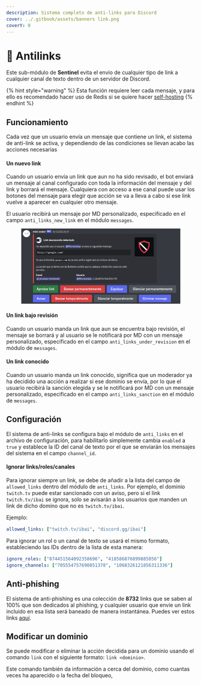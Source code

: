 ```yaml
---
description: Sistema completo de anti-links para Discord
cover: ../.gitbook/assets/banners link.png
coverY: 0
---
```


# 🔗 Antilinks

Este sub-módulo de **Sentinel** evita el envío de cualquier tipo de link a cualquier canal de texto dentro de un servidor de Discord.

{% hint style="warning" %}
Esta función requiere leer cada mensaje, y para ello es recomendado hacer uso de Redis si se quiere hacer [self-hosting](../introduccion/self-hosting.md)
{% endhint %}

## Funcionamiento

Cada vez que un usuario envía un mensaje que contiene un link, el sistema de anti-link se activa, y dependiendo de las condiciones se llevan acabo las acciones necesarias

#### Un nuevo link

Cuando un usuario envía un link que aun no ha sido revisado, el bot enviará un mensaje al canal configurado con toda la información del mensaje y del link y borrará el mensaje. Cualquiera con acceso a ese canal puede usar los botones del mensaje para elegir que acción se va a lleva a cabo si ese link vuelve a aparecer en cualquier otro mensaje.

El usuario recibirá un mensaje por MD personalizado, especificado en el campo `anti_links_new_link` en el módulo `messages`.

<figure><img src="../.gitbook/assets/image[1].png" alt=""><figcaption></figcaption></figure>

#### Un link bajo revisión

Cuando un usuario manda un link que aun se encuentra bajo revisión, el mensaje se borrará y al usuario se le notificará por MD con un mensaje personalizado, especificado en el campo `anti_links_under_revision` en el módulo de `messages`.

#### Un link conocido

Cuando un usuario manda un link conocido, significa que un moderador ya ha decidido una acción a realizar si ese dominio se envía, por lo que el usuario recibirá la sanción elegida y se le notificará por MD con un mensaje personalizado, especificado en el campo `anti_links_sanction` en el módulo de `messages`.

## Configuración

El sistema de anti-links se configura bajo el módulo de `anti_links` en el archivo de configuración, para habilitarlo simplemente cambia `enabled` a `true` y establece la ID del canal de texto por el que se enviarán los mensajes del sistema en el campo `channel_id`.

#### Ignorar links/roles/canales

Para ignorar siempre un link, se debe de añadir a la lista del campo de `allowed_links` dentro del módulo de `anti_links`. Por ejemplo, el dominio `twitch.tv` puede estar sancionado con un aviso, pero si el link `twitch.tv/ibai` se ignora, solo se avisarán a los usuarios que manden un link de dicho domino que no es `twitch.tv/ibai`.

Ejemplo:

```yaml
allowed_links: ["twitch.tv/ibai", "discord.gg/ibai"]
```

Para ignorar un rol o un canal de texto se usará el mismo formato, estableciendo las IDs dentro de la lista de esta manera:

```yaml
ignore_roles: ["874451564092358696", "418586876899885056"]
ignore_channels: ["705554757690851378", "1068326121856311336"]
```

## Anti-phishing

El sistema de anti-phishing es una colección de **8732** links que se saben al 100% que son dedicados al phishing, y cualquier usuario que envíe un link incluido en esa lista será baneado de manera instantánea. Puedes ver estos links [aquí](https://github.com/holasoyender/mini-ender/blob/main/src/main/resources/phishing.json).

## Modificar un dominio

Se puede modificar o eliminar la acción decidida para un dominio usando el comando `link` con el siguiente formato: `link <dominio>`.

Este comando también da información a cerca del dominio, como cuantas veces ha aparecido o la fecha del bloqueo,

&#x20;
